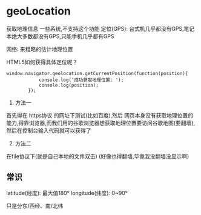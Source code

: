# geoLocation

获取地理信息
一些系统,不支持这个功能
定位(GPS): 台式机几乎都没有GPS,笔记本绝大多数都没有GPS,只能手机几乎都有GPS

网络: 来粗略的估计地理位置

HTML5如何获得具体定位呢？

```
window.navigator.geolocation.getCurrentPosition(function(position){
            console.log('成功获取地理位置: ');
            console.log(position);
        });
```

1. 方法一

首先得在 https协议 的网址下测试(比如百度),然后 网页本身没有获取地理位置的能力,得靠浏览器,而我们用的谷歌浏览器想获取地理位置要访问谷歌地图(要翻墙),然后在控制台输入代码就可以获得了

2. 方法二

在file协议下(就是自己本地的文件双击)    (好像也得翻墙,毕竟我没翻墙没显示啊)


## 常识

latitude(经度): 最大值180°
longitude(纬度): 0~90°

只是分东/西经、南/北纬